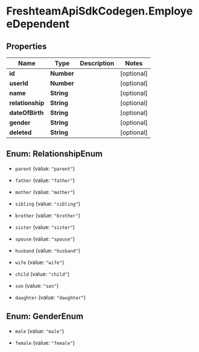 # FreshteamApiSdkCodegen.EmployeeDependent

## Properties

Name | Type | Description | Notes
------------ | ------------- | ------------- | -------------
**id** | **Number** |  | [optional] 
**userId** | **Number** |  | [optional] 
**name** | **String** |  | [optional] 
**relationship** | **String** |  | [optional] 
**dateOfBirth** | **String** |  | [optional] 
**gender** | **String** |  | [optional] 
**deleted** | **String** |  | [optional] 



## Enum: RelationshipEnum


* `parent` (value: `"parent"`)

* `father` (value: `"father"`)

* `mother` (value: `"mother"`)

* `sibling` (value: `"sibling"`)

* `brother` (value: `"brother"`)

* `sister` (value: `"sister"`)

* `spouse` (value: `"spouse"`)

* `husband` (value: `"husband"`)

* `wife` (value: `"wife"`)

* `child` (value: `"child"`)

* `son` (value: `"son"`)

* `daughter` (value: `"daughter"`)





## Enum: GenderEnum


* `male` (value: `"male"`)

* `female` (value: `"female"`)




